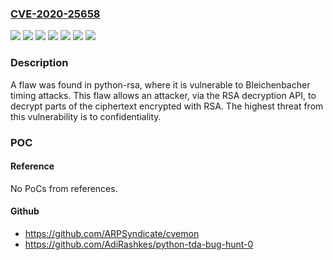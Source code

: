 ### [CVE-2020-25658](https://cve.mitre.org/cgi-bin/cvename.cgi?name=CVE-2020-25658)
![](https://img.shields.io/static/v1?label=Product&message=Red%20Hat%20Ceph%20Storage%204.3&color=blue)
![](https://img.shields.io/static/v1?label=Product&message=Red%20Hat%20OpenShift%20Container%20Platform%203.11&color=blue)
![](https://img.shields.io/static/v1?label=Product&message=Red%20Hat%20OpenShift%20Container%20Platform%204.7&color=blue)
![](https://img.shields.io/static/v1?label=Version&message=!%200%3A4.5-3.el7%20&color=brighgreen)
![](https://img.shields.io/static/v1?label=Version&message=!%200%3A4.7-1.el8%20&color=brighgreen)
![](https://img.shields.io/static/v1?label=Version&message=!%200%3A4.8-1.el8cp%20&color=brighgreen)
![](https://img.shields.io/static/v1?label=Vulnerability&message=Covert%20Timing%20Channel&color=brighgreen)

### Description

A flaw was found in python-rsa, where it is vulnerable to Bleichenbacher timing attacks. This flaw allows an attacker, via the RSA decryption API, to decrypt parts of the ciphertext encrypted with RSA. The highest threat from this vulnerability is to confidentiality.

### POC

#### Reference
No PoCs from references.

#### Github
- https://github.com/ARPSyndicate/cvemon
- https://github.com/AdiRashkes/python-tda-bug-hunt-0

